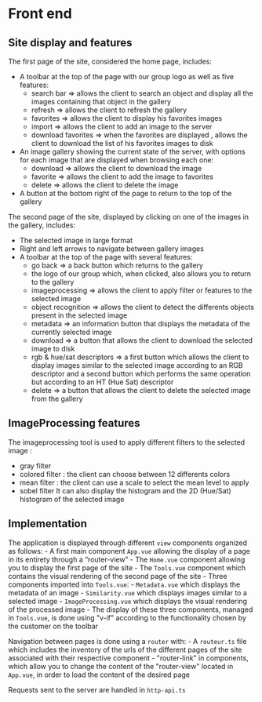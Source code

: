 # Front end

## Site display and features

The first page of the site, considered the home page, includes:
   - A toolbar at the top of the page with our group logo as well as five features:
      - search bar => allows the client to search an object and display all the images containing that object in the gallery
      - refresh => allows the client to refresh the gallery
      - favorites => allows the client to display his favorites images
      - import => allows the client to add an image to the server
      - download favorites => when the favorites are displayed , allows the client to download the list of his favorites images to disk
   - An image gallery showing the current state of the server, with options for each image that are displayed when browsing each one:
      - download => allows the client to download the image
      - favorite => allows the client to add the image to favorites
      - delete => allows the client to delete the image
   - A button at the bottom right of the page to return to the top of the gallery

The second page of the site, displayed by clicking on one of the images in the gallery, includes:
   - The selected image in large format
   - Right and left arrows to navigate between gallery images
   - A toolbar at the top of the page with several features:
      - go back => a back button which returns to the gallery
      - the logo of our group which, when clicked, also allows you to return to the gallery
      - imageprocessing => allows the client to apply filter or features to the selected image
      - object recognition => allows the client to detect the differents objects present in the selected image
      - metadata => an information button that displays the metadata of the currently selected image
      - download => a button that allows the client to download the selected image to disk
      - rgb & hue/sat descriptors => a first button which allows the client to display images similar to the selected image according to an RGB descriptor and a second button which performs the same operation but according to an HT (Hue Sat) descriptor
      - delete => a button that allows the client to delete the selected image from the gallery

## ImageProcessing features

The imageprocessing tool is used to apply different filters to the selected image :
   - gray filter 
   - colored filter : the client can choose between 12 differents colors
   - mean filter : the client can use a scale to select the mean level to apply 
   - sobel filter
It can also display the histogram and the 2D (Hue/Sat) histogram of the selected image

## Implementation

The application is displayed through different `view` components organized as follows:
      - A first main component `App.vue` allowing the display of a page in its entirety through a “router-view”
      - The `Home.vue` component allowing you to display the first page of the site
      - The `Tools.vue` component which contains the visual rendering of the second page of the site
      - Three components imported into `Tools.vue`:
         - `Metadata.vue` which displays the metadata of an image
         - `Similarity.vue` which displays images similar to a selected image
         - `ImageProcessing.vue` which displays the visual rendering of the processed image 
      - The display of these three components, managed in `Tools.vue`, is done using "v-if" according to the functionality chosen by the customer on the toolbar

Navigation between pages is done using a `router` with:
      - A `routeur.ts` file which includes the inventory of the urls of the different pages of the site associated with their respective component
      - "router-link" in components, which allow you to change the content of the "router-view" located in `App.vue`, in order to load the content of the desired page

Requests sent to the server are handled in `http-api.ts`
